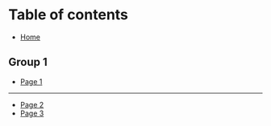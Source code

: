# Table of contents

* [Home](README.md)

## Group 1

* [Page 1](group-1/page-1.md)

***

* [Page 2](page-2.md)
* [Page 3](page-3.md)
